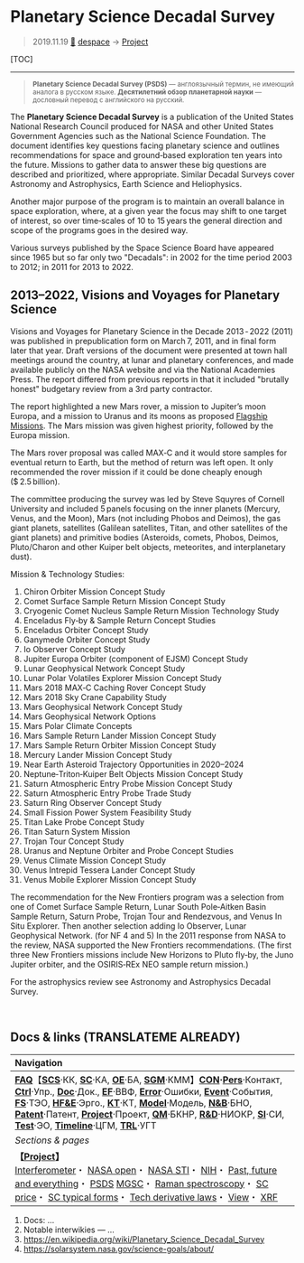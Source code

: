 # Planetary Science Decadal Survey
> 2019.11.19 [🚀](../index/index.md) [despace](index.md) → [Project](project.md)

[TOC]

---

> <small>**Planetary Science Decadal Survey (PSDS)** — англоязычный термин, не имеющий аналога в русском языке. **Десятилетний обзор планетарной науки** — дословный перевод с английского на русский.</small>

The **Planetary Science Decadal Survey** is a publication of the United States National Research Council produced for NASA and other United States Government Agencies such as the National Science Foundation. The document identifies key questions facing planetary science and outlines recommendations for space and ground‑based exploration ten years into the future. Missions to gather data to answer these big questions are described and prioritized, where appropriate. Similar Decadal Surveys cover Astronomy and Astrophysics, Earth Science and Heliophysics.

Another major purpose of the program is to maintain an overall balance in space exploration, where, at a given year the focus may shift to one target of interest, so over time‑scales of 10 to 15 years the general direction and scope of the programs goes in the desired way.

Various surveys published by the Space Science Board have appeared since 1965 but so far only two "Decadals": in 2002 for the time period 2003 to 2012; in 2011 for 2013 to 2022.



## 2013–2022, Visions and Voyages for Planetary Science

Visions and Voyages for Planetary Science in the Decade 2013 ‑ 2022 (2011) was published in prepublication form on March 7, 2011, and in final form later that year. Draft versions of the document were presented at town hall meetings around the country, at lunar and planetary conferences, and made available publicly on the NASA website and via the National Academies Press. The report differed from previous reports in that it included "brutally honest" budgetary review from a 3rd party contractor.

The report highlighted a new Mars rover, a mission to Jupiter’s moon Europa, and a mission to Uranus and its moons as proposed [Flagship Missions](fs.md). The Mars mission was given highest priority, followed by the Europa mission.

The Mars rover proposal was called MAX‑C and it would store samples for eventual return to Earth, but the method of return was left open. It only recommended the rover mission if it could be done cheaply enough ($ 2.5 billion).

The committee producing the survey was led by Steve Squyres of Cornell University and included 5 panels focusing on the inner planets (Mercury, Venus, and the Moon), Mars (not including Phobos and Deimos), the gas giant planets, satellites (Galilean satellites, Titan, and other satellites of the giant planets) and primitive bodies (Asteroids, comets, Phobos, Deimos, Pluto/Charon and other Kuiper belt objects, meteorites, and interplanetary dust).

Mission & Technology Studies:

   1. Chiron Orbiter Mission Concept Study
   1. Comet Surface Sample Return Mission Concept Study
   1. Cryogenic Comet Nucleus Sample Return Mission Technology Study
   1. Enceladus Fly‑by & Sample Return Concept Studies
   1. Enceladus Orbiter Concept Study
   1. Ganymede Orbiter Concept Study
   1. Io Observer Concept Study
   1. Jupiter Europa Orbiter (component of EJSM) Concept Study
   1. Lunar Geophysical Network Concept Study
   1. Lunar Polar Volatiles Explorer Mission Concept Study
   1. Mars 2018 MAX‑C Caching Rover Concept Study
   1. Mars 2018 Sky Crane Capability Study
   1. Mars Geophysical Network Concept Study
   1. Mars Geophysical Network Options
   1. Mars Polar Climate Concepts
   1. Mars Sample Return Lander Mission Concept Study
   1. Mars Sample Return Orbiter Mission Concept Study
   1. Mercury Lander Mission Concept Study
   1. Near Earth Asteroid Trajectory Opportunities in 2020–2024
   1. Neptune‑Triton‑Kuiper Belt Objects Mission Concept Study
   1. Saturn Atmospheric Entry Probe Mission Concept Study
   1. Saturn Atmospheric Entry Probe Trade Study
   1. Saturn Ring Observer Concept Study
   1. Small Fission Power System Feasibility Study
   1. Titan Lake Probe Concept Study
   1. Titan Saturn System Mission
   1. Trojan Tour Concept Study
   1. Uranus and Neptune Orbiter and Probe Concept Studies
   1. Venus Climate Mission Concept Study
   1. Venus Intrepid Tessera Lander Concept Study
   1. Venus Mobile Explorer Mission Concept Study

The recommendation for the New Frontiers program was a selection from one of Comet Surface Sample Return, Lunar South Pole‑Aitken Basin Sample Return, Saturn Probe, Trojan Tour and Rendezvous, and Venus In Situ Explorer. Then another selection adding Io Observer, Lunar Geophysical Network. (for NF 4 and 5) In the 2011 response from NASA to the review, NASA supported the New Frontiers recommendations. (The first three New Frontiers missions include New Horizons to Pluto fly‑by, the Juno Jupiter orbiter, and the OSIRIS‑REx NEO sample return mission.)

For the astrophysics review see Astronomy and Astrophysics Decadal Survey.



<p style="page-break-after:always"> </p>

## Docs & links (TRANSLATEME ALREADY)
|Navigation|
|:--|
|**[FAQ](faq.md)**【**[SCS](scs.md)**·КК, **[SC](sc.md)**·КА, **[OE](oe.md)**·БА, **[SGM](sgm.md)**·КММ】**[CON](contact.md)·[Pers](person.md)**·Контакт, **[Ctrl](control.md)**·Упр., **[Doc](doc.md)**·Док., **[EF](ef.md)**·ВВФ, **[Error](error.md)**·Ошибки, **[Event](event.md)**·События, **[FS](fs.md)**·ТЭО, **[HF&E](hfe.md)**·Эрго., **[KT](kt.md)**·КТ, **[Model](model.md)**·Модель, **[N&B](nnb.md)**·БНО, **[Patent](патент.md)**·Патент, **[Project](project.md)**·Проект, **[QM](qm.md)**·БКНР, **[R&D](rnd.md)**·НИОКР, **[SI](si.md)**·СИ, **[Test](test.md)**·ЭО, **[Timeline](timeline.md)**·ЦГМ, **[TRL](trl.md)**·УГТ|
|*Sections & pages*|
|**【[Project](project.md)】**<br> [Interferometer](interferometer.md)・ [NASA open](nasa_open.md)・ [NASA STI](nasa_sti.md)・ [NIH](nih.md)・ [Past, future and everything](pfaeverything.md)・ [PSDS](us_psds.md) [MGSC](mgsc.md)・ [Raman spectroscopy](raman_spsc.md)・ [SC price](sc_price.md)・ [SC typical forms](sc.md)・ [Tech derivative laws](td_laws.md)・ [View](view.md)・ [XRF](xrf.md)|

   1. Docs: …
   1. Notable interwikies — …
   1. <https://en.wikipedia.org/wiki/Planetary_Science_Decadal_Survey>
   1. <https://solarsystem.nasa.gov/science-goals/about/>
